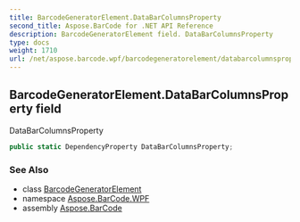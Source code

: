 ```yaml
---
title: BarcodeGeneratorElement.DataBarColumnsProperty
second_title: Aspose.BarCode for .NET API Reference
description: BarcodeGeneratorElement field. DataBarColumnsProperty
type: docs
weight: 1710
url: /net/aspose.barcode.wpf/barcodegeneratorelement/databarcolumnsproperty/
---
```

## BarcodeGeneratorElement.DataBarColumnsProperty field

DataBarColumnsProperty

```csharp
public static DependencyProperty DataBarColumnsProperty;
```

### See Also

* class [BarcodeGeneratorElement](../)
* namespace [Aspose.BarCode.WPF](../../barcodegeneratorelement/)
* assembly [Aspose.BarCode](../../../)



